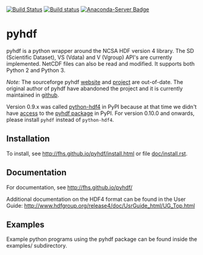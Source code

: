 [![Build Status](https://travis-ci.org/fhs/pyhdf.svg?branch=master)](https://travis-ci.org/fhs/pyhdf)
[![Build status](https://ci.appveyor.com/api/projects/status/4a8pf8vo8nrjgxol/branch/master?svg=true)](https://ci.appveyor.com/project/fhs/pyhdf/branch/master)
[![Anaconda-Server Badge](https://anaconda.org/conda-forge/pyhdf/badges/version.svg)](https://anaconda.org/conda-forge/pyhdf)

# pyhdf

pyhdf is a python wrapper around the NCSA HDF version 4 library.
The SD (Scientific Dataset), VS (Vdata) and V (Vgroup) API's 
are currently implemented. NetCDF files can also be
read and modified. It supports both Python 2 and Python 3.

*Note:* The sourceforge pyhdf
[website](http://pysclint.sourceforge.net/pyhdf/) and
[project](https://sourceforge.net/projects/pysclint/) are out-of-date.
The original author of pyhdf have abandoned the project and it is
currently maintained in [github](https://github.com/fhs/pyhdf).

Version 0.9.x was called
[python-hdf4](https://pypi.org/project/python-hdf4/)
in PyPI because at that time we didn't have
[access](https://github.com/pypa/warehouse/issues/5157) to the
[pyhdf package](https://pypi.org/project/pyhdf/) in PyPI.  For version
0.10.0 and onwards, please install `pyhdf` instead of `python-hdf4`.

## Installation

To install, see http://fhs.github.io/pyhdf/install.html
or file [doc/install.rst](doc/install.rst).

## Documentation

For documentation, see http://fhs.github.io/pyhdf/

Additional documentation on the HDF4 format can be
found in the User Guide:
http://www.hdfgroup.org/release4/doc/UsrGuide_html/UG_Top.html

## Examples

Example python programs using the pyhdf package
can be found inside the examples/ subdirectory.
